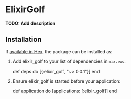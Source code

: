 # ElixirGolf

**TODO: Add description**

## Installation

If [available in Hex](https://hex.pm/docs/publish), the package can be installed as:

  1. Add elixir_golf to your list of dependencies in `mix.exs`:

        def deps do
          [{:elixir_golf, "~> 0.0.1"}]
        end

  2. Ensure elixir_golf is started before your application:

        def application do
          [applications: [:elixir_golf]]
        end
